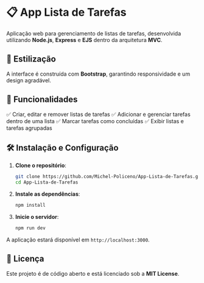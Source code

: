 # 📋 App Lista de Tarefas
Aplicação web para gerenciamento de listas de tarefas, desenvolvida utilizando **Node.js**, **Express** e **EJS** dentro da arquitetura **MVC**.

## 🎨 Estilização
A interface é construída com **Bootstrap**, garantindo responsividade e um design agradável.

## 📌 Funcionalidades
✅ Criar, editar e remover listas de tarefas
✅ Adicionar e gerenciar tarefas dentro de uma lista
✅ Marcar tarefas como concluídas
✅ Exibir listas e tarefas agrupadas

## 🛠 Instalação e Configuração

1. **Clone o repositório**:
   ```bash
   git clone https://github.com/Michel-Policeno/App-Lista-de-Tarefas.git
   cd App-Lista-de-Tarefas
   ```

2. **Instale as dependências**:
   ```bash
   npm install
   ```

5. **Inicie o servidor**:
   ```bash
   npm run dev
   ```

A aplicação estará disponível em `http://localhost:3000`.


## 📜 Licença
Este projeto é de código aberto e está licenciado sob a **MIT License**.



